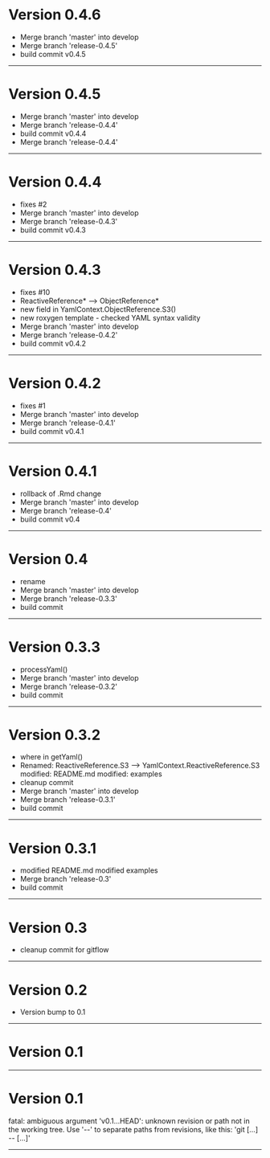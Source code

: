# Version 0.4.6
 - Merge branch 'master' into develop
 - Merge branch 'release-0.4.5'
 - build commit v0.4.5

----------

# Version 0.4.5
 - Merge branch 'master' into develop
 - Merge branch 'release-0.4.4'
 - build commit v0.4.4
 - Merge branch 'release-0.4.4'

----------

# Version 0.4.4
 - fixes #2
 - Merge branch 'master' into develop
 - Merge branch 'release-0.4.3'
 - build commit v0.4.3

----------

# Version 0.4.3
 - fixes #10
 - ReactiveReference* --> ObjectReference* 
 - new field in YamlContext.ObjectReference.S3() 
 - new roxygen template - checked YAML syntax validity
 - Merge branch 'master' into develop
 - Merge branch 'release-0.4.2'
 - build commit v0.4.2

----------

# Version 0.4.2
 - fixes #1
 - Merge branch 'master' into develop
 - Merge branch 'release-0.4.1'
 - build commit v0.4.1

----------

# Version 0.4.1
 - rollback of .Rmd change
 - Merge branch 'master' into develop
 - Merge branch 'release-0.4'
 - build commit v0.4

----------

# Version 0.4
 - rename
 - Merge branch 'master' into develop
 - Merge branch 'release-0.3.3'
 - build commit

----------

# Version 0.3.3
 - processYaml()
 - Merge branch 'master' into develop
 - Merge branch 'release-0.3.2'
 - build commit

----------

# Version 0.3.2
 - where in getYaml()
 - Renamed: ReactiveReference.S3 --> YamlContext.ReactiveReference.S3 modified: README.md modified: examples
 - cleanup commit
 - Merge branch 'master' into develop
 - Merge branch 'release-0.3.1'
 - build commit

----------

# Version 0.3.1
 - modified README.md modified examples
 - Merge branch 'release-0.3'
 - build commit

----------

# Version 0.3
 - cleanup commit for gitflow

----------

# Version 0.2
 - Version bump to 0.1

----------

# Version 0.1

----------

# Version 0.1
fatal: ambiguous argument 'v0.1...HEAD': unknown revision or path not in the working tree.
Use '--' to separate paths from revisions, like this:
'git <command> [<revision>...] -- [<file>...]'

----------


